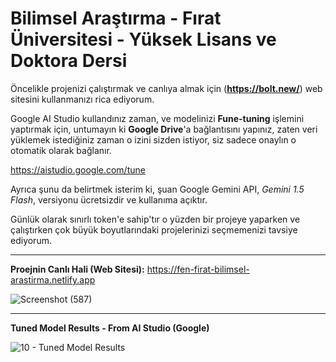 # Bilimsel Araştırma - Fırat Üniversitesi - Yüksek Lisans ve Doktora Dersi

Öncelikle projenizi çalıştırmak ve canlıya almak için (**https://bolt.new/**) web sitesini kullanmanızı rica ediyorum.

Google AI Studio kullandınız zaman, ve modelinizi **Fune-tuning** işlemini yaptırmak için, untumayın ki **Google Drive**'a bağlantısını yapınız, zaten veri yüklemek istediğiniz zaman o izini sizden istiyor, siz sadece onaylın o otomatik olarak bağlanır.

https://aistudio.google.com/tune

Ayrıca şunu da belirtmek isterim ki, şuan Google Gemini API, _Gemini 1.5 Flash_, versiyonu ücretsizdir ve kullanıma açıktır.

Günlük olarak sınırlı token'e sahip'tır o yüzden bir projeye yaparken ve çalıştırken çok büyük boyutlarındaki projelerinizi seçmemenizi tavsiye ediyorum.


------------------------------------------------------------------------------------------------------------
**Proejnin Canlı Hali (Web Sitesi):** https://fen-firat-bilimsel-arastirma.netlify.app

![Screenshot (587)](https://github.com/user-attachments/assets/9b4e4c8b-7050-4a92-9b09-4f2ff4e9b462)

------------------------------------------------------------------------------------------------------------

**Tuned Model Results - From AI Studio (Google)**

![10 - Tuned Model Results](https://github.com/user-attachments/assets/5c39fb54-6190-4bfd-852e-8e252c43c06e)
